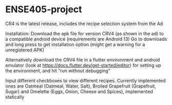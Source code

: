 # ENSE405-project
CR4 is the latest release, includes the recipe selection system from the Ad

Installation:
Download the apk file for version CRV4 (as shown in the ad) to a compatible android device (requirements are Android 13)
Go to downloads and long press to get installation option (might get a warning for a unregistered APK)

Alternatively download the CRV4 file in a flutter environment and android emulator (look at https://docs.flutter.dev/get-started/editor) for setting up the environment, and hit "run without debugging"

Input different checkboxes to view different recipes. Currently implemented ones are Oatmeal (Oatmeal, Water, Salt), Broiled Grapefruit (Grapefruit, Sugar) and Omelette (Eggs, Onion, Cheese and Spices), implemented statically


